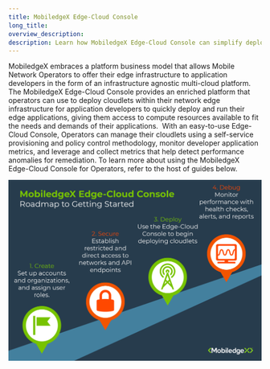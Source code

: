 ```yaml
---
title: MobiledgeX Edge-Cloud Console
long_title:
overview_description:
description: Learn how MobiledgeX Edge-Cloud Console can simplify deployments of cloudlets and offers tools to manage and monitor resources
---
```


MobiledgeX embraces a platform business model that allows Mobile Network Operators to offer their edge infrastructure to application developers in the form of an infrastructure agnostic multi-cloud platform. The MobiledgeX Edge-Cloud Console provides an enriched platform that operators can use to deploy cloudlets within their network edge infrastructure for application developers to quickly deploy and run their edge applications, giving them access to compute resources available to fit the needs and demands of their applications.  With an easy-to-use Edge-Cloud Console, Operators can manage their cloudlets using a self-service provisioning and policy control methodology, monitor developer application metrics, and leverage and collect metrics that help detect performance anomalies for remediation. To learn more about using the MobiledgeX Edge-Cloud Console for Operators, refer to the host of guides below.

![](/operator/assets/roadmap.png "")

